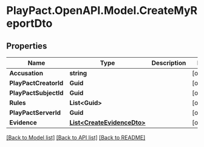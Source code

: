 # PlayPact.OpenAPI.Model.CreateMyReportDto

## Properties

Name | Type | Description | Notes
------------ | ------------- | ------------- | -------------
**Accusation** | **string** |  | [optional] 
**PlayPactCreatorId** | **Guid** |  | [optional] 
**PlayPactSubjectId** | **Guid** |  | [optional] 
**Rules** | **List&lt;Guid&gt;** |  | [optional] 
**PlayPactServerId** | **Guid** |  | [optional] 
**Evidence** | [**List&lt;CreateEvidenceDto&gt;**](CreateEvidenceDto.md) |  | [optional] 

[[Back to Model list]](../README.md#documentation-for-models) [[Back to API list]](../README.md#documentation-for-api-endpoints) [[Back to README]](../README.md)

